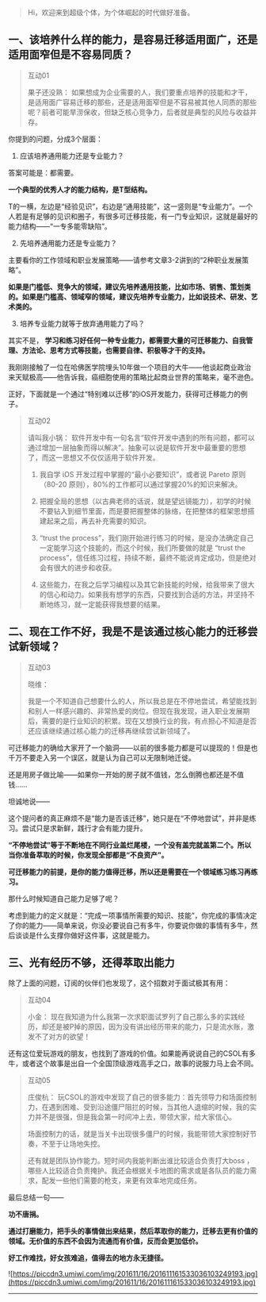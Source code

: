 > Hi，欢迎来到超级个体，为个体崛起的时代做好准备。

## 一、该培养什么样的能力，是容易迁移适用面广，还是适用面窄但是不容易同质？

> 互动01
> 
> 果子还没熟： 如果想成为企业需要的人，我们要重点培养的技能和才干，是适用面广容易迁移的那些，还是适用面窄但是不容易被其他人同质的那些呢？前者可能旱涝保收，但缺乏核心竞争力，后者就是典型的风险与收益并存。

你提到的问题，分成3个层面：

1. 应该培养通用能力还是专业能力？

答案可能是：都需要。

 **一个典型的优秀人才的能力结构，是T型结构。**

T的一横，左边是“经验见识”，右边是“通用技能”，这一竖则是“专业能力”。一个人若是有足够的见识和圈子，有很多可迁移技能，有一门专业知识，这就是最好的能力结构——“一专多能零缺陷”。

2. 先培养通用能力还是专业能力？

主要看你的工作领域和职业发展策略——请参考文章3-2讲到的“2种职业发展策略”。

 **如果是门槛低、竞争大的领域，建议先培养通用技能，比如市场、销售、策划类的。如果是门槛高、领域窄的领域，建议先培养专业能力，比如说技术、研发、艺术类的。**

3. 培养专业能力就等于放弃通用能力了吗？

其实不是， **学习和练习好任何一种专业能力，都需要大量的可迁移能力、自我管理、方法论、思考方式等技能，也需要自律、积极等才干的支持。**

我刚刚接触了一位在哈佛医学院埋头10年做一个项目的大牛——他谈起商业政治来天赋极高——他告诉我，癌细胞使用的策略比起商业世界的策略来，毫不逊色。

正好，下面就是一个通过“特别难以迁移”的iOS开发能力，获得可迁移能力的例子。

> 互动02
> 
> 请叫我小锅： 软件开发中有一句名言“软件开发中遇到的所有问题，都可以通过增加一层抽象而得以解决”。抽象可以说是软件开发中最重要的思想了，而这一思想又不仅仅适用于软件开发。
> 
> 
> 
> 
> 
> 
> 
> 
> 
> 1. 我自学 iOS 开发过程中掌握的“最小必要知识”，或者说 Pareto 原则（80-20 原则），80%的工作都可以通过掌握20%的知识来解决。
> 
> 2. 把握全局的思想（以古典老师的话说，就是望远镜能力），初学的时候不要钻入到细节里面，而是要把握整体的脉络，在把整体的框架思想搭建起来之后，再去补充需要的知识。
> 
> 3. “trust the process”，我们刚开始进行练习的时候，是没办法确定自己一定能学习这个技能的，而这个时候，我们所要做的就是 “trust the process”，信任练习过程，持续不断，最终不能说肯定成功，但是绝对会有很大的进步和收获。
> 
> 4. 这些能力，在我之后学习编程以及其它新技能的时候，给我带来了很大的信心和动力。如果我有想学的东西，只要找到合适的方法，并坚持不断地练习，就一定能获得我想要的结果。

##  二、现在工作不好，我是不是该通过核心能力的迁移尝试新领域？

> 互动03
> 
> 晓维： 
> 
> 我是一个不知道自己想要什么的人，所以我总是在不停地尝试，希望能找到和别人一样感兴趣的、非常热爱的岗位。但现在我发现，进入职业发展期后，需要的是行业知识的积累。现在又想换行业的我，有点担心不知道是否还应该继续通过核心能力的迁移再继续尝试新领域了。

可迁移能力的确给大家开了一个脑洞——以前的很多能力都是可以提现的！但是也千万不要走入另一个误区，就是认为自己可以无限制地迁徙。

还是用房子做比喻——如果你一开始的房子就不值钱，怎么倒腾也都还是不值钱……

坦诚地说——

这个提问者的真正麻烦不是“能力是否该迁移”，她只是在“不停地尝试”，并非是练习。尝试只是求新鲜，践行才会有能力提升。

 **“不停地尝试”等于不断地在不同行业盖烂尾楼，一个没有盖完就盖第二个。所以当你准备萃取的时候，你发现全部都是“不良资产”。**

 **可迁移能力的前提，是你的能力值得迁移，所以还是需要在一个领域练习练习再练习。**

那什么时候知道自己能力足够了呢？

考虑到能力的定义就是：“完成一项事情所需要的知识、技能”，你完成的事情决定了你的能力——简单来说，你没必要说自己有多牛，你要说你做的事情有多牛，然后谈谈是什么支撑你做好这件事，这就是能力。

## 三、光有经历不够，还得萃取出能力

除了上面的问题，订阅的伙伴们也发现了，这个招数对于面试极其有用：

> 互动04
> 
> 小金： 现在我知道为什么我第一次求职面试罗列了自己那么多的实践经历，却还是被P掉的原因，因为没有讲出经历带来的能力，只是流水账，激发不了对方的欲望！

还有这位爱玩游戏的朋友，也找到了游戏的价值。如果能再说说自己的CSOL有多牛，或者这个故事是出自一个全国顶级游戏高手之口，故事的说服力马上会不同。

> 互动05
> 
> 庄俊杭： 玩CSOL的游戏中发现了自己的很多能力：首先领导力和场面控制力，在遇到困难、受到沿途僵尸阻拦的时候，当其他人退缩的时候，我的实力并不是很强，但是我会第一时间冲上去，带领大家，给大家信心。
> 
> 
> 
> 
> 
> 场面控制力的话，就是当关卡出现很多僵尸的时候，我能带领大家控制好节奏，不至于让场地失控。
> 
> 还有就是团队协作能力。短时间内我能判断出谁比较适合负责打大boss ，哪些人比较适合负责掩护。我还会根据关卡地图的需求或是各队员的能力需求，配发一些他们需要的枪支，来更有效率地完成任务。

最后总结一句——

 **功不唐捐。**

 **通过打磨能力，把手头的事情做出来结果，然后萃取你的能力，迁移去更有价值的领域。无价值的东西不会因为流通而有价值，反而会更加低价。**

 **好工作难找，好女孩难追，值得去的地方永无捷径。**

![https://piccdn3.umiwi.com/img/201611/16/201611161533036103249193.jpg](https://piccdn3.umiwi.com/img/201611/16/201611161533036103249193.jpg)

---
